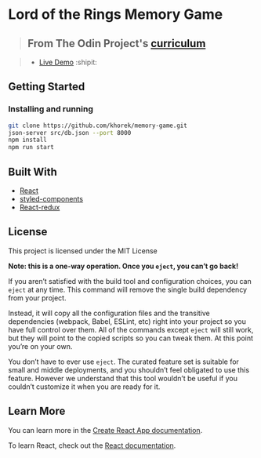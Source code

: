 # Lord of the Rings Memory Game

> ## From The Odin Project's [curriculum](https://www.theodinproject.com/lessons/memory-card)

> - [Live Demo](https://khorek.github.io/) :shipit:

## Getting Started

### Installing and running

```bash
git clone https://github.com/khorek/memory-game.git
json-server src/db.json --port 8000
npm install
npm run start
```

## Built With

- [React](https://reactjs.org/)
- [styled-components](https://styled-components.com/)
- [React-redux](https://github.com/reduxjs/react-redux)

## License

This project is licensed under the MIT License

**Note: this is a one-way operation. Once you `eject`, you can’t go back!**

If you aren’t satisfied with the build tool and configuration choices, you can `eject` at any time. This command will remove the single build dependency from your project.

Instead, it will copy all the configuration files and the transitive dependencies (webpack, Babel, ESLint, etc) right into your project so you have full control over them. All of the commands except `eject` will still work, but they will point to the copied scripts so you can tweak them. At this point you’re on your own.

You don’t have to ever use `eject`. The curated feature set is suitable for small and middle deployments, and you shouldn’t feel obligated to use this feature. However we understand that this tool wouldn’t be useful if you couldn’t customize it when you are ready for it.

## Learn More

You can learn more in the [Create React App documentation](https://facebook.github.io/create-react-app/docs/getting-started).

To learn React, check out the [React documentation](https://reactjs.org/).